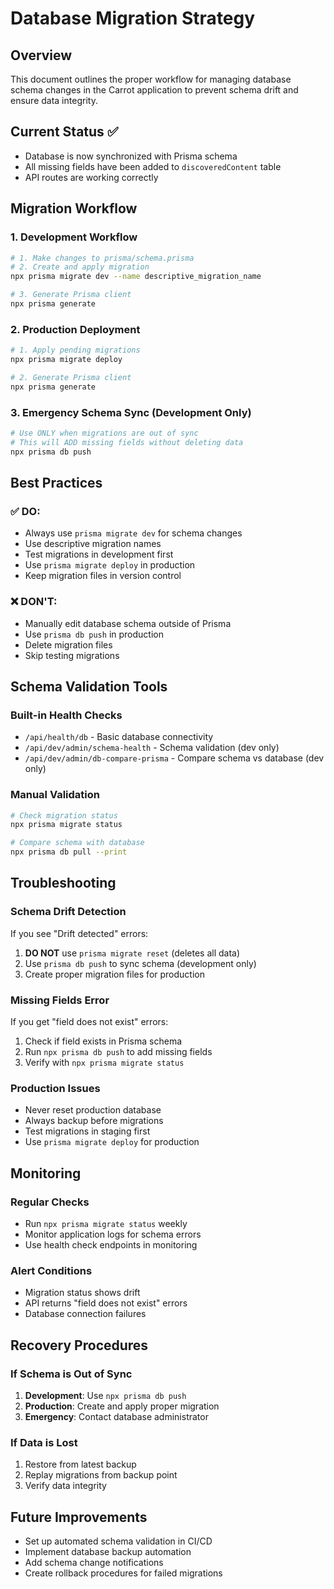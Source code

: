 # Database Migration Strategy

## Overview
This document outlines the proper workflow for managing database schema changes in the Carrot application to prevent schema drift and ensure data integrity.

## Current Status ✅
- Database is now synchronized with Prisma schema
- All missing fields have been added to `discoveredContent` table
- API routes are working correctly

## Migration Workflow

### 1. Development Workflow
```bash
# 1. Make changes to prisma/schema.prisma
# 2. Create and apply migration
npx prisma migrate dev --name descriptive_migration_name

# 3. Generate Prisma client
npx prisma generate
```

### 2. Production Deployment
```bash
# 1. Apply pending migrations
npx prisma migrate deploy

# 2. Generate Prisma client
npx prisma generate
```

### 3. Emergency Schema Sync (Development Only)
```bash
# Use ONLY when migrations are out of sync
# This will ADD missing fields without deleting data
npx prisma db push
```

## Best Practices

### ✅ DO:
- Always use `prisma migrate dev` for schema changes
- Use descriptive migration names
- Test migrations in development first
- Use `prisma migrate deploy` in production
- Keep migration files in version control

### ❌ DON'T:
- Manually edit database schema outside of Prisma
- Use `prisma db push` in production
- Delete migration files
- Skip testing migrations

## Schema Validation Tools

### Built-in Health Checks
- `/api/health/db` - Basic database connectivity
- `/api/dev/admin/schema-health` - Schema validation (dev only)
- `/api/dev/admin/db-compare-prisma` - Compare schema vs database (dev only)

### Manual Validation
```bash
# Check migration status
npx prisma migrate status

# Compare schema with database
npx prisma db pull --print
```

## Troubleshooting

### Schema Drift Detection
If you see "Drift detected" errors:
1. **DO NOT** use `prisma migrate reset` (deletes all data)
2. Use `prisma db push` to sync schema (development only)
3. Create proper migration files for production

### Missing Fields Error
If you get "field does not exist" errors:
1. Check if field exists in Prisma schema
2. Run `npx prisma db push` to add missing fields
3. Verify with `npx prisma migrate status`

### Production Issues
- Never reset production database
- Always backup before migrations
- Test migrations in staging first
- Use `prisma migrate deploy` for production

## Monitoring

### Regular Checks
- Run `npx prisma migrate status` weekly
- Monitor application logs for schema errors
- Use health check endpoints in monitoring

### Alert Conditions
- Migration status shows drift
- API returns "field does not exist" errors
- Database connection failures

## Recovery Procedures

### If Schema is Out of Sync
1. **Development**: Use `npx prisma db push`
2. **Production**: Create and apply proper migration
3. **Emergency**: Contact database administrator

### If Data is Lost
1. Restore from latest backup
2. Replay migrations from backup point
3. Verify data integrity

## Future Improvements
- Set up automated schema validation in CI/CD
- Implement database backup automation
- Add schema change notifications
- Create rollback procedures for failed migrations
